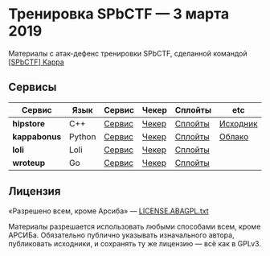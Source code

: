 # Тренировка SPbCTF — 3 марта 2019

Материалы с атак-дефенс тренировки SPbCTF, сделанной командой [[SPbCTF] Kappa](https://kappactf.ru/)

## Сервисы

| Сервис | Язык | Сервис | Чекер | Сплойты | etc |
|--------|------|--------|-------|---------|-----|
| **hipstore** | C++ | [Сервис](services/hipstore/) | [Чекер](checkers/hipstore/) | [Сплойты](sploits/hipstore/) | [Исходник](etc/hipstore/main.cpp) |
| **kappabonus** | Python | [Сервис](services/kappabonus/) | [Чекер](checkers/kappabonus/) | [Сплойты](sploits/kappabonus/) | [Облако](etc/kappabonus/) |
| **loli** | Loli | [Сервис](services/loli/) | [Чекер](checkers/loli/) | [Сплойты](sploits/loli/) | |
| **wroteup** | Go | [Сервис](service/wroteup/) | [Чекер](checkers/wroteup/) | [Сплойты](sploits/wroteup/) | |

## Лицензия
«Разрешено всем, кроме Арсиба» — [LICENSE.ABAGPL.txt](LICENSE.ABAGPL.txt)

Материалы разрешается использовать любыми способами всем, кроме АРСИБа. Обязательно публично указывать изначального автора, публиковать исходники, и сохранять ту же лицензию — всё как в GPLv3.

